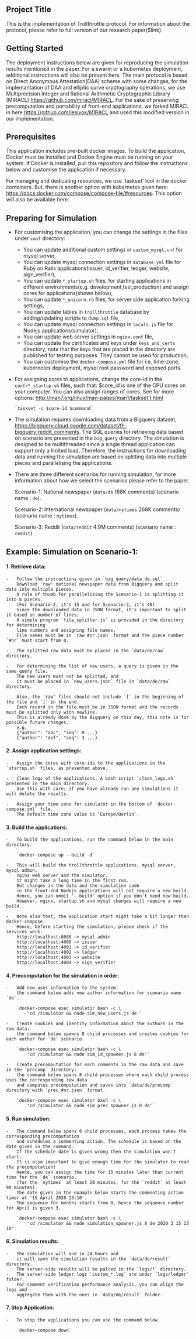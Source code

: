 <h2>Project Title</h2>

This is the implementation of Trollthrottle protocol. For information about the protocol, please refer to full version of our research paper($link).

<h2>Getting Started</h2>

The deployment instructions below are given for reproducing the simulation results mentioned in the paper. For a swarm or a kubernetes deployment, additional instructions will also be present here.
The main protocol is based on Direct Anonymous Attestation(DAA) scheme with some changes, for the implemantation of DAA and elliptic curve cryptography operations, we use  Multiprecision Integer and Rational Arithmetic Cryptographic Library (MIRACL) https://github.com/miracl/MIRACL. For the sake of preserving precomputation and portability of front-end applications, we forked MIRACL in here https://github.com/iesiyok/MIRACL and used this modified version in our implementation.

<h2>Prerequisites</h2>

This application includes pre-built docker images. To build the application, Docker must be installed and Docker Engine must be running on your system. If Docker is installed, pull this repository and follow the instructions below and customise the application if necessary.


For managing and dedicating resources, we use 'taskset' tool in the docker containers. But, there is another option with kubernetes given here: https://docs.docker.com/compose/compose-file/#resources. This option will also be available here.

<h2>Preparing for Simulation</h2>

*	For customising the application, you can change the settings in the files under `conf` directory:
	-	You can update additional custom settings in `custom_mysql.cnf` for mysql server,
	-	You can update mysql connection settings in `database.yml` file for Ruby on Rails applications(issuer, id_verifier, ledger, website, sign_verifier),
	-	You can update `*_startup.sh` files, for starting applications in different environments(e.g. development,test,production) and assign cores for applications(shown below),
	-	You can update `*_unicorn.rb` files, for server side application forking settings,
	-	You can update tables in `trollthrottle` database by adding/updating scripts to `dump.sql` file,
	-	You can update mysql connection settings in `locals.js` file for Nodejs applications(simulator),
	-	You can update web server settings in `nginx.conf` file,
	-	You can update the certificates and keys under `keys_and_certs` directory, note that the keys that are placed in the directory are published for testing purposes. They cannot be used for production,
	-	You can customise the `docker-compose.yml` file for i.e. time-zone, kubernetes deployment, mysql root password and exposed ports. 

*	For assigning cores to applications, change the core-id in the `conf/*_startup.sh` files,
such that: $core_id is one of the CPU cores on your computer. You can also assign ranges of cores. 
See for more options: http://man7.org/linux/man-pages/man1/taskset.1.html
		
		`taskset -c $core-id $command`

*	The simulation requires downloading data from a Bigquery dataset, https://bigquery.cloud.google.com/dataset/fh-bigquery:reddit_comments.
	The SQL queries for retrieving data based on scenario are presented in the `big_query` directory. The simulation is designed to be multithreaded since a single thread application can support only a limited load.
	Therefore, the instructions for downloading data and running the simulation are based on splitting data into multiple pieces and parallelising the applications. 

*	There are three different scenarios for running simulation, for more information about how we select the scenarios please refer to the paper.

	Scenario-1: National newspaper (`data/de` 168K comments) (scenario name : `de`).

	Scenario-2: International newspaper (`data/nytimes` 268K comments) (scenario name : `nytimes`).

	Scenario-3: Reddit (`data/reddit` 4.9M comments) (scenario name : `reddit`).

<h2>	Example: Simulation on Scenario-1:</h2>

<h4>	1.	Retrieve data:</h4>

	-	Follow the instructions given in `big_query/data_de.sql`. 
		Download 'raw' national newspaper data from Bigquery and split data into multiple pieces.
		A rule of thumb for parallelising the Scenario-1 is splitting it into 8 pieces.
		(For Scenario-2, it's 15 and for Scenario-3, it's 48).
		Since the downloaded data in JSON format, it's important to split it based on number of lines.
		A simple program `file_splitter.js` is provided in the directory for determining 
		line numbers and assigning file names.
		File names must be in `raw_#nr.json` format and the piece number `#nr` must start from 0.

	-	The splitted raw data must be placed in the `data/de/raw` directory.

	-	For determining the list of new users, a query is given in the same query file. 
		The new users must not be splitted, and 
		it must be placed in `new_users.json` file in `data/de/raw` directory. 
	
	-	Also, the 'raw' files should not include `[` in the beginning of the file and `]` in the end. 
		Each record in the file must be in JSON format and the records must be splitted only with newline. 
		This is already done by the Bigquery on this day, this note is for possible future changes.
		e.g. 
		{"author": "abc", "seq": 0 ...}
		{"author": "def", "seq": 3 ...}


<h4>	2.	Assign application settings:</h4>
	
	-	Assign the cores with core-ids to the applications in the `startup.sh` files, as presented above.

	-	Clean logs of the applications. A bash script `clean_logs.sh` presented in the main directory.
		Use this with care; if you have already run any simulations it will delete the results.

	-	Assign your time zone for simulator in the bottom of `docker-compose.yml` file. 
		The default time zone value is `Europe/Berlin`.

<h4>	3.	Build the applications:</h4>

	-	To build the applications, run the command below in the main directory. 

		`docker-compose up --build -d`

	-	This will build the trollthrottle applications, mysql server, mysql admin, 
		nginx web server and the simulator. 
		It might take a long time in the first run. 
		But changes in the data and the simulation code 
		in the front-end Nodejs applications will not require a new build. 
		Hence, you can ommit '--build' option if you don't need new build.
		However, nginx, startup.sh and mysql changes will require a new build. 
		
	-	Note also that, the application start might take a bit longer than docker-compose.
		Hence, before starting the simulation, please check if the services work.
		http://localhost:8080 ~> mysql admin
		http://localhost:4000 ~> issuer
		http://localhost:4001 ~> id_verifier
		http://localhost:4002 ~> ledger
		http://localhost:4003 ~> website
		http://localhost:4004 ~> sign_verifier



<h4>	4.	Precomputation for the simulation in order:</h4>

	-	Add new_user information to the system: 
		the command below adds new author information for scenario name `de`.

		`docker-compose exec simulator bash -c \ 
			'cd /simulator && node sim_new_users.js de'`

	-	Create cookies and identity information about the authors in the raw data: 
		the command below spawns 8 child processes and creates cookies for each author for `de` scenario.

		`docker-compose exec simulator bash -c \
			'cd /simulator && node sim_id_spawner.js 8 de'`

	-	Create precomputation for each comments in the raw data and save in the `precomp` directory: 
		the command below spans 8 child processes where each child process uses the corresponding raw data 
		and computes precomputation and saves into `data/de/precomp` directory with `prec_#nr.json` format.

		`docker-compose exec simulator bash -c \ 
			'cd /simulator && node sim_prec_spawner.js 8 de'`

<h4>	5.	Run simulation:</h4>

	-	The command below spans 8 child processes, each process takes the corresponding precomputation 
		and schedules a commenting action. The schedule is based on the date given in the command.
		If the schedule date is given wrong then the simulation won't start.
		It is also important to give enough time for the simulator to read the precomputation!
		Hence, you can assign the time for 15 minutes later than current time for the `de` scenario.
		(for the `nytimes` at least 20 minutes, for the `reddit` at least 90 minutes).
		The date given in the example below starts the commenting action timer at '15 April 2020 13:10'. 
		The sequence for months starts from 0, hence the sequence number for April is given 3. 

		`docker-compose exec simulator bash -c \ 
			'cd /simulator && node simulation_spawner.js 8 de 2020 3 15 13 10'`

<h4>	6.	Simulation results:</h4>

	-	The simulation will end in 24 hours and 
		it will save the simulation results in the `data/de/result` directory. 
		The server-side results will be palced in the `logs/*` directory.
	-	The server-side ledger logs `custom_*.log` are under `logs/ledger` folder. 
		For comment verification performance analysis, you can align the logs and 
		aggregate them with the ones in `data/de/result` folder.
 
 <h4>	7.	Stop Application:</h4>

 	-	To stop the applications you can use the command below.

 		`docker-compose down` 


